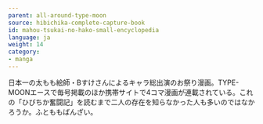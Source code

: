 ```yaml
---
parent: all-around-type-moon
source: hibichika-complete-capture-book
id: mahou-tsukai-no-hako-small-encyclopedia
language: ja
weight: 14
category:
- manga
---
```


日本一の太もも絵師・Bすけさんによるキャラ総出演のお祭り漫画。TYPE-MOONエースで毎号掲載のほか携帯サイトで4コマ漫画が連載されている。これの「ひびちか奮闘記」を読むまで二人の存在を知らなかった人も多いのではなかろうか。ふとももばんざい。
